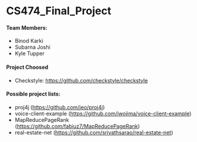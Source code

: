 # CS474_Final_Project

#### Team Members: 
  * Binod Karki
  * Subarna Joshi
  * Kyle Tupper
  
 #### Project Choosed
  * Checkstyle: https://github.com/checkstyle/checkstyle
  
#### Possible project lists:
* proj4j (https://github.com/jeo/proj4j)
* voice-client-example (https://github.com/iwojima/voice-client-example)
* MapReducePageRank (https://github.com/fabiuz7/MapReducePageRank)
* real-estate-net (https://github.com/srivathsarao/real-estate-net)
